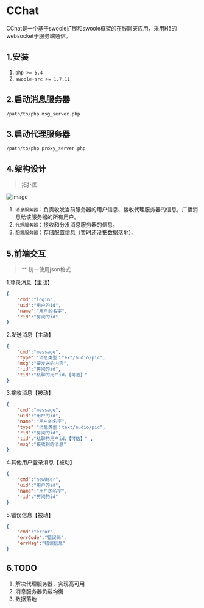 # CChat
CChat是一个基于swoole扩展和swoole框架的在线聊天应用，采用H5的websocket于服务端通信。

## 1.安装
1. `php >= 5.4` 
2. `swoole-src >= 1.7.11`


## 2.启动消息服务器
`/path/to/php msg_server.php`

## 3.启动代理服务器
`/path/to/php proxy_server.php`

## 4.架构设计
>拓扑图

![image](https://github.com/iam2c/CChat/raw/master/readme/20161108113348.png)

1. `消息服务器`：负责收发当前服务器的用户信息、接收代理服务器的信息，广播消息给该服务器的所有用户。
2. `代理服务器`：接收和分发消息服务器的信息。
3. `配置服务器`：存储配置信息（暂时还没把数据落地）。

## 5.前端交互
> ** 统一使用json格式


1.登录消息【主动】
```json
{
	"cmd":"login",
	"uid":"用户的id",
	"name":"用户的名字",
	"rid":"房间的id"
}
```

2.发送消息【主动】
```json
{
	"cmd":"message",
	"type":"消息类型：text/audio/pic",
	"msg":"要发送的内容",
	"rid":"房间的id",
	"tid":"私聊的用户id，【可选】" 
}
```

3.接收消息【被动】
```json
{
	"cmd":"message",
	"uid":"用户的id",
	"name":"用户的名字",
	"type":"消息类型：text/audio/pic",
	"rid":"房间的id",
	"tid":"私聊的用户id，【可选】" ,
	"msg":"接收到的消息"
}
```

4.其他用户登录消息【被动】
```json
{
	"cmd":"newUser",
	"uid":"用户的id",
	"name":"用户的名字",
	"rid":"房间的id"
}
```

5.错误信息【被动】
```json
{
	"cmd":"error",
	"errCode":"错误码",
	"errMsg":"错误信息"
}
```

## 6.TODO
1. 解决代理服务器，实现高可用
2. 消息服务器负载均衡
3. 数据落地

